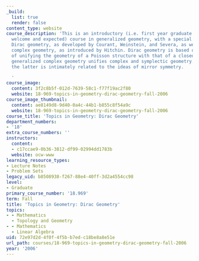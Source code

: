 ```yaml
---
_build:
  list: true
  render: false
content_type: website
course_description: 'This is an introductory (i.e. first year graduate students are
  welcome and expected) course in generalized geometry, with a special emphasis on
  Dirac geometry, as developed by Courant, Weinstein, and Severa, as well as generalized
  complex geometry, as introduced by Hitchin. Dirac geometry is based on the idea
  of unifying the geometry of a Poisson structure with that of a closed 2-form, whereas
  generalized complex geometry unifies complex and symplectic geometry. For this reason,
  the latter is intimately related to the ideas of mirror symmetry.

  '
course_image:
  content: 3f2c8b5f-012d-7639-58c1-f77f19ac2f80
  website: 18-969-topics-in-geometry-dirac-geometry-fall-2006
course_image_thumbnail:
  content: ae8149d8-9d40-0a4c-44b1-b855c8f54a9c
  website: 18-969-topics-in-geometry-dirac-geometry-fall-2006
course_title: 'Topics in Geometry: Dirac Geometry'
department_numbers:
- '18'
extra_course_numbers: ''
instructors:
  content:
  - c17ccae9-0b36-3812-df99-02994dd1783b
  website: ocw-www
learning_resource_types:
- Lecture Notes
- Problem Sets
legacy_uid: b8508938-f267-88e4-40ff-3d2a4554cc98
level:
- Graduate
primary_course_number: '18.969'
term: Fall
title: 'Topics in Geometry: Dirac Geometry'
topics:
- - Mathematics
  - Topology and Geometry
- - Mathematics
  - Linear Algebra
uid: 72e97d2d-4f0f-4f5b-b7ed-c18be8a8e51e
url_path: courses/18-969-topics-in-geometry-dirac-geometry-fall-2006
year: '2006'
---
```

